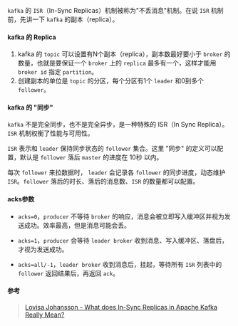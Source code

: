 `kafka` 的 `ISR`（In-Sync Replicas）机制被称为"不丢消息"机制。在说 `ISR` 机制前，先讲一下 `kafka` 的副本（replica）。



#### kafka 的 Replica

1. kafka 的 `topic` 可以设置有N个副本（replica），副本数最好要小于 `broker` 的数量，也就是要保证一个 `broker` 上的 `replica` 最多有一个，这样才能用 `broker id` 指定 `partition`。
2. 创建副本的单位是 `topic` 的分区，每个分区有1个 `leader` 和0到多个 `follower`。



#### kafka 的 "同步"

`kafka` 不是完全同步，也不是完全异步，是一种特殊的 ISR（In Sync Replica）。`ISR` 机制权衡了性能与可用性。

`ISR` 表示和 `leader` 保持同步状态的 `follower` 集合。这里 "同步" 的定义可以配置，默认是 `follower` 落后 `master` 的进度在 10秒 以内。

每次 `follower` 来拉数据时， `leader` 会记录各 `follower` 的同步进度，动态维护 `ISR`。`follower` 落后的时长、落后的消息数、`ISR` 的数量都可以配置。



#### acks参数

- `acks=0`，`producer` 不等待 `broker` 的响应，消息会被立即写入缓冲区并视为发送成功。效率最高，但是消息可能会丢。

- `acks=1`，`producer` 会等待 `leader broker` 收到消息、写入缓冲区、落盘后，才视为发送成功。

- `acks=all/-1`，`leader broker` 收到消息后，挂起，等待所有 `ISR` 列表中的 `follower` 返回结果后，再返回 `ack`。





#### 参考

> [Lovisa Johansson - What does In-Sync Replicas in Apache Kafka Really Mean?](https://www.cloudkarafka.com/blog/what-does-in-sync-in-apache-kafka-really-mean.html)

